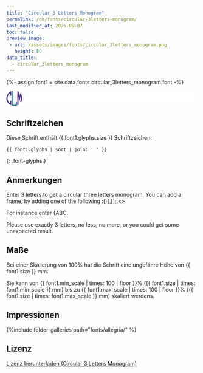 ```yaml
---
title: "Circular 3 Letters Monogram"
permalink: /de/fonts/circular-3letters-monogram/
last_modified_at: 2025-09-07
toc: false
preview_image:
 - url: /assets/images/fonts/circular_3letters_monogram.png
   height: 80
data_title:
  - circular_3letters_monogram
---
```

{%- assign font1 = site.data.fonts.circular_3letters_monogram.font -%}

![Circular 3 Letters Monogram](/assets/images/fonts/circular_3letters_monogram.png)

## Schriftzeichen

Diese Schrift enthält {{ font1.glyphs.size }} Schriftzeichen:

```
{{ font1.glyphs | sort | join: ' ' }}
```
{: .font-glyphs }

## Anmerkungen

Enter 3 letters to get a circular three letters monogram. You can add a frame, by adding one of the following :(){,[];.<>

For instance enter {ABC.

Please use exactly 3 letters, no less, no more, or you could get some unexpected result.

## Maße

Bei einer Skalierung von 100% hat die Schrift eine ungefähre Höhe von {{ font1.size }} mm. 

Sie kann von {{ font1.min_scale | times: 100 | floor }}% ({{ font1.size | times: font1.min_scale }} mm)
bis zu {{ font1.max_scale | times: 100 | floor }}% ({{ font1.size | times: font1.max_scale }} mm) skaliert werdens.

## Impressionen

{%include folder-galleries path="fonts/allegria/" %}

## Lizenz

[Lizenz herunterladen (Circular 3 Letters Monogram)](https://github.com/inkstitch/inkstitch/tree/main/fonts/circular_3letters_monogram/LICENSE)
